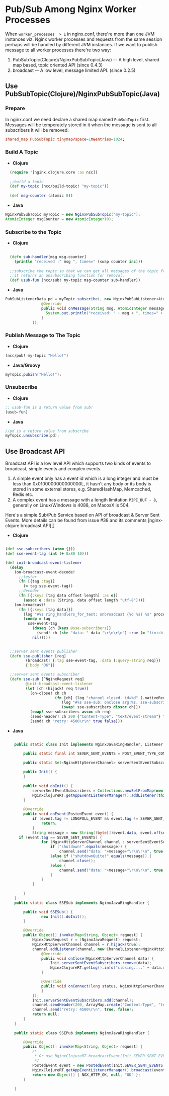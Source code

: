Pub/Sub Among Nginx Worker Processes
=================

When `worker_processes  > 1` in nginx.conf, there're more than one JVM instances viz. Nginx worker processes
and requests from the same session perhaps will be handled by different JVM instances. If we want to publish
message to all worker processes there're two way:

1. PubSubTopic(Clojure)/NginxPubSubTopic(Java) -- A high level, shared map based, topic oriented API (since 0.4.3)
2. broadcast -- A low level, message limited API. (since 0.2.5)

Use PubSubTopic(Clojure)/NginxPubSubTopic(Java)
-----------

### Prepare

In nginx.conf we need declare a shared map named `PubSubTopic` first.
Messages will be temperately stored in it when the message is sent to all subscribers it will be removed.

```nginx.conf
shared_map PubSubTopic tinymap?space=1M&entries=1024;
```

### Build A Topic


* **Clojure**

```clojure
  (require '[nginx.clojure.core :as ncc])
  
  ;;build a topic
  (def my-topic (ncc/build-topic! "my-topic"))
  
  (def msg-counter (atomic 0))
```

* **Java**


```java
NginxPubSubTopic myTopic = new NginxPubSubTopic("my-topic");
AtomicInteger msgCounter = new AtomicInteger(0);
```

### Subscribe to the Topic

* **Clojure**

```clojure
  
  (defn sub-handler[msg msg-counter]
    (println "received :" msg ", times=" (swap counter inc)))
  
  ;;subscribe the topic so that we can get all messages of the topic from all jvm instances
  ;;it returns an unsubscribing function for removal.
  (def usub-fun (ncc/sub! my-topic msg-counter sub-handler))
```

* **Java**

```java
PubSubListenerData pd = myTopic.subscribe(, new NginxPubSubListener<AtomicInteger>() {
				@Override
				public void onMessage(String msg, AtomicInteger messageCounter) throws IOException {
				  System.out.println("received: " + msg + ", times=" + messageCounter.increaseAndGet());
				}
			});

```

### Publish Message to The Topic

* **Clojure**

```clojure
(ncc/pub! my-topic "Hello!")
```

* **Java/Groovy**

```java
myTopic.pubish("Hello!");
```


### Unsubscribe 

* **Clojure**

```clojure
;; usub-fun is a return value from sub!
(usub-fun)
```

* **Java**

```java
//pd is a return value from subscribe
myTopic.unsubscribe(pd);
```

Use Broadcast API
-----------

Broadcast API is a low level API which supports two kinds of events to broadcast, simple events and complex events.

1. A simple event only has a event id which is a long integer and must be less than 0x0100000000000000L, it hasn't  any  body or its  body is stored in some external stores,  e.g. SharedHashMap, Memcached, Redis  etc.
2. A complex event has a message with a length limitation `PIPE_BUF - 8`, generally on Linux/Windows is 4088, on MacosX is 504.

Here's a simple Sub/Pub Service based on API of broadcast & Server Sent Events. More details can be found from issue #38 and its comments [nginx-clojure broadcast API][]

* **Clojure**

```clojure

(def sse-subscribers (atom {}))
(def sse-event-tag (int (+ 0x80 10)))

(def init-broadcast-event-listener
  (delay 
    (on-broadcast-event-decode!
      ;;tester
      (fn [{tag :tag}] 
        (= tag sse-event-tag))
      ;;decoder
      (fn [{:keys [tag data offset length] :as e}]
        (assoc e :data (String. data offset length "utf-8"))))
    (on-broadcast! 
      (fn [{:keys [tag data]}]
        (log "#%s ring_handlers_for_test: onbroadcast {%d %s} %s" process-id tag data @sse-subscribers)
        (condp = tag
          sse-event-tag 
            (doseq [ch (keys @sse-subscribers)]
              (send! ch (str "data: " data "\r\n\r\n") true (= "finish!" data) ))
            nil)))))
            

  ;;server sent events publisher
  (defn sse-publisher [req]
         (broadcast! {:tag sse-event-tag, :data (:query-string req)})
         {:body "OK"})

  ;;server sent events subscriber
  (defn sse-sub [^NginxRequest req]
         @init-broadcast-event-listener
         (let [ch (hijack! req true)]
           (on-close! ch ch 
                      (fn [ch] (log "channel closed. id=%d" (.nativeRequest req))
                         (log "#%s sse-sub: onclose arg:%s, sse-subscribers=%s" process-id ch (pr-str @sse-subscribers))
                         (swap! sse-subscribers dissoc ch)))
           (swap! sse-subscribers assoc ch req)
           (send-header! ch 200 {"Content-Type", "text/event-stream"} false false)
           (send! ch "retry: 4500\r\n" true false)))
```

* **Java**

```java

	public static class Init implements NginxJavaRingHandler, Listener {

		public static final int SEVER_SENT_EVENTS = POST_EVENT_TYPE_COMPLEX_EVENT_IDX_START + 1;

		public static Set<NginxHttpServerChannel> serverSentEventSubscribers;
		
		public Init() {
		}
		
		public void doInit() {
			serverSentEventSubscribers = Collections.newSetFromMap(new ConcurrentHashMap<NginxHttpServerChannel, Boolean>());
			NginxClojureRT.getAppEventListenerManager().addListener(this);
		}
		
		@Override
		public void onEvent(PostedEvent event) {
			if (event.tag != LONGPOLL_EVENT && event.tag != SEVER_SENT_EVENTS) {
				return;
			}
			String message = new String((byte[])event.data, event.offset, event.length, DEFAULT_ENCODING);
      if (event.tag == SEVER_SENT_EVENTS) {
				for (NginxHttpServerChannel channel : serverSentEventSubscribers) {
					if ("shutdown!".equals(message)) {
						channel.send("data: "+message+"\r\n\r\n", true, true);
					}else if ("shutdownQuite!".equals(message)) {
						channel.close();
					}else {
						channel.send("data: "+message+"\r\n\r\n", true, false);
					}
				}
			}
			
		}
	}
	public static class SSESub implements NginxJavaRingHandler {

		public void SSESub() {
				new Init().doInit();
		}

		@Override
		public Object[] invoke(Map<String, Object> request) {
			NginxJavaRequest r = (NginxJavaRequest) request;
			NginxHttpServerChannel channel = r.hijack(true);
			channel.addListener(channel, new ChannelListener<NginxHttpServerChannel>() {
				@Override
				public void onClose(NginxHttpServerChannel data) {
					Init.serverSentEventSubscribers.remove(data);
					NginxClojureRT.getLog().info("closing...." + data.request().nativeRequest());
				}

				@Override
				public void onConnect(long status, NginxHttpServerChannel data) {
				}
			});
			Init.serverSentEventSubscribers.add(channel);
			channel.sendHeader(200, ArrayMap.create("Content-Type", "text/event-stream").entrySet(), true, false);
			channel.send("retry: 4500\r\n", true, false);
			return null;
		}
	}
	
	public static class SSEPub implements NginxJavaRingHandler {

		@Override
		public Object[] invoke(Map<String, Object> request) {
			/*
			 * Or use NginxClojureRT.broadcastEvent(Init.SEVER_SENT_EVENTS, request.get(QUERY_STRING).toString());
			 */
			PostedEvent event = new PostedEvent(Init.SEVER_SENT_EVENTS, request.get(QUERY_STRING).toString());
			NginxClojureRT.getAppEventListenerManager().broadcast(event);
			return new Object[] { NGX_HTTP_OK, null, "OK" };
		}
		
	}

```